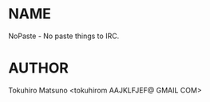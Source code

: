 # NAME

NoPaste - No paste things to IRC.

# AUTHOR

Tokuhiro Matsuno <tokuhirom AAJKLFJEF@ GMAIL COM>
